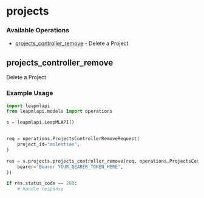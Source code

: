 # projects

### Available Operations

* [projects_controller_remove](#projects_controller_remove) - Delete a Project

## projects_controller_remove

Delete a Project

### Example Usage

```python
import leapmlapi
from leapmlapi.models import operations

s = leapmlapi.LeapMLAPI()


req = operations.ProjectsControllerRemoveRequest(
    project_id="molestiae",
)

res = s.projects.projects_controller_remove(req, operations.ProjectsControllerRemoveSecurity(
    bearer="Bearer YOUR_BEARER_TOKEN_HERE",
))

if res.status_code == 200:
    # handle response
```
